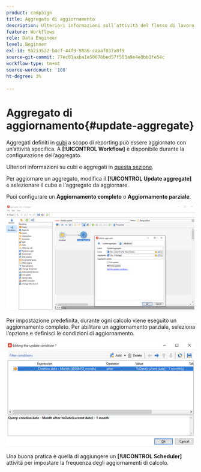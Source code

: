 ```yaml
---
product: campaign
title: Aggregato di aggiornamento
description: Ulteriori informazioni sull’attività del flusso di lavoro aggregato Aggiorna
feature: Workflows
role: Data Engineer
level: Beginner
exl-id: 9a213522-bacf-44f9-98a6-caaaf037a0f9
source-git-commit: 77ec01aaba1e50676bed57f503a9e4e8bb1fe54c
workflow-type: tm+mt
source-wordcount: '108'
ht-degree: 3%

---
```


# Aggregato di aggiornamento{#update-aggregate}

Aggregati definiti in [cubi](../../v8/reporting/gs-cubes.md) a scopo di reporting può essere aggiornato con un’attività specifica. A **[!UICONTROL Workflow]** è disponibile durante la configurazione dell’aggregato.

Ulteriori informazioni su cubi e aggregati in [questa sezione](../../v8/reporting/customize-cubes.md#calculate-and-use-aggregates).

Per aggiornare un aggregato, modifica il **[!UICONTROL Update aggregate]** e selezionare il cubo e l&#39;aggregato da aggiornare.

Puoi configurare un **Aggiornamento completo** o **Aggiornamento parziale**.

![](assets/update-aggregate-details.png)

Per impostazione predefinita, durante ogni calcolo viene eseguito un aggiornamento completo. Per abilitare un aggiornamento parziale, seleziona l’opzione e definisci le condizioni di aggiornamento.

![](assets/update-aggregate-partial.png)

Una buona pratica è quella di aggiungere un **[!UICONTROL Scheduler]** attività per impostare la frequenza degli aggiornamenti di calcolo.
